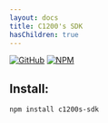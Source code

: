 ```yaml
---
layout: docs
title: C1200's SDK
hasChildren: true
---
```


[![GitHub](https://img.shields.io/badge/GitHub-C1200%2FC1200s--SDK-blue)](https://github.com/c1200/c1200s-sdk)
[![NPM](https://img.shields.io/badge/NPM-c1200s--sdk-red)](https://npmjs.com/package/c1200s-sdk)

## Install:

```
npm install c1200s-sdk
```
